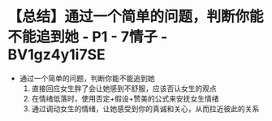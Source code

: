 # 【总结】通过一个简单的问题，判断你能不能追到她 - P1 - 7情子 - BV1gz4y1i7SE

-   通过一个简单的问题，判断你能不能追到她
    1.  直接回应女生胖了会让她感到不舒服，应该否认女生的观点
    2.  在情绪低落时，使用否定+假设+赞美的公式来安抚女生情绪
    3.  通过调动女生的情绪，让她感受到你的真诚和关心，从而拉近彼此的关系